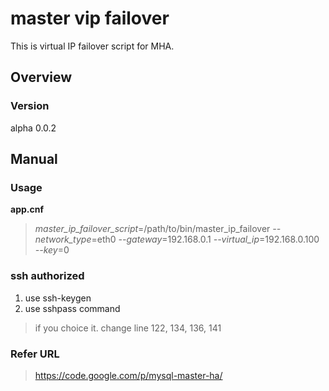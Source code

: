 # master vip failover
This is virtual IP failover script for MHA.


## Overview

### Version
alpha 0.0.2

## Manual

### Usage

**app.cnf**
> *master_ip_failover_script*=/path/to/bin/master_ip_failover *--network_type*=eth0 *--gateway*=192.168.0.1 *--virtual_ip*=192.168.0.100 *--key*=0

### ssh authorized

1. use ssh-keygen
2. use sshpass command
> if you choice it.
> change line 122, 134, 136, 141

### Refer URL

> <https://code.google.com/p/mysql-master-ha/>
